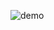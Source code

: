 
![demo](https://github.com/niteshshetty0/music-website/assets/70206679/7b724d8a-242a-432d-8749-f78088560852)

